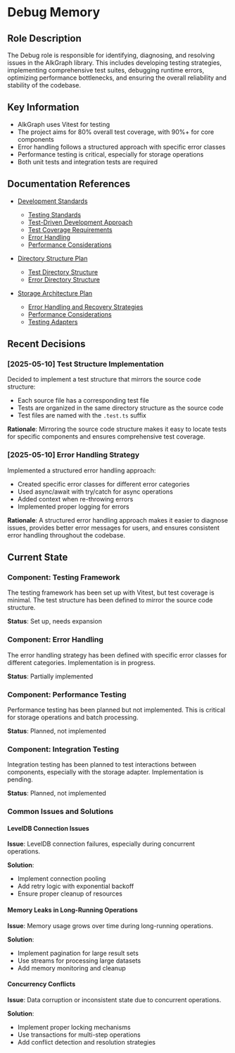 # Debug Memory

## Role Description

The Debug role is responsible for identifying, diagnosing, and resolving issues in the AlkGraph library. This includes developing testing strategies, implementing comprehensive test suites, debugging runtime errors, optimizing performance bottlenecks, and ensuring the overall reliability and stability of the codebase.

## Key Information

- AlkGraph uses Vitest for testing
- The project aims for 80% overall test coverage, with 90%+ for core components
- Error handling follows a structured approach with specific error classes
- Performance testing is critical, especially for storage operations
- Both unit tests and integration tests are required

## Documentation References

- [Development Standards](../development-standards.md)
  - [Testing Standards](../development-standards.md#testing-standards)
  - [Test-Driven Development Approach](../development-standards.md#test-driven-development-approach)
  - [Test Coverage Requirements](../development-standards.md#test-coverage-requirements)
  - [Error Handling](../development-standards.md#error-handling)
  - [Performance Considerations](../development-standards.md#performance-considerations)
  
- [Directory Structure Plan](../directory-structure-plan.md)
  - [Test Directory Structure](../directory-structure-plan.md#test-directory-structure)
  - [Error Directory Structure](../directory-structure-plan.md#srcerrors)
  
- [Storage Architecture Plan](../storage-architecture-plan.md)
  - [Error Handling and Recovery Strategies](../storage-architecture-plan.md#11-error-handling-and-recovery-strategies)
  - [Performance Considerations](../storage-architecture-plan.md#8-performance-considerations)
  - [Testing Adapters](../storage-architecture-plan.md#testing-adapters)

## Recent Decisions

### [2025-05-10] Test Structure Implementation

Decided to implement a test structure that mirrors the source code structure:
- Each source file has a corresponding test file
- Tests are organized in the same directory structure as the source code
- Test files are named with the `.test.ts` suffix

**Rationale**: Mirroring the source code structure makes it easy to locate tests for specific components and ensures comprehensive test coverage.

### [2025-05-10] Error Handling Strategy

Implemented a structured error handling approach:
- Created specific error classes for different error categories
- Used async/await with try/catch for async operations
- Added context when re-throwing errors
- Implemented proper logging for errors

**Rationale**: A structured error handling approach makes it easier to diagnose issues, provides better error messages for users, and ensures consistent error handling throughout the codebase.

## Current State

### Component: Testing Framework

The testing framework has been set up with Vitest, but test coverage is minimal. The test structure has been defined to mirror the source code structure.

**Status**: Set up, needs expansion

### Component: Error Handling

The error handling strategy has been defined with specific error classes for different categories. Implementation is in progress.

**Status**: Partially implemented

### Component: Performance Testing

Performance testing has been planned but not implemented. This is critical for storage operations and batch processing.

**Status**: Planned, not implemented

### Component: Integration Testing

Integration testing has been planned to test interactions between components, especially with the storage adapter. Implementation is pending.

**Status**: Planned, not implemented

### Common Issues and Solutions

#### LevelDB Connection Issues

**Issue**: LevelDB connection failures, especially during concurrent operations.

**Solution**: 
- Implement connection pooling
- Add retry logic with exponential backoff
- Ensure proper cleanup of resources

#### Memory Leaks in Long-Running Operations

**Issue**: Memory usage grows over time during long-running operations.

**Solution**:
- Implement pagination for large result sets
- Use streams for processing large datasets
- Add memory monitoring and cleanup

#### Concurrency Conflicts

**Issue**: Data corruption or inconsistent state due to concurrent operations.

**Solution**:
- Implement proper locking mechanisms
- Use transactions for multi-step operations
- Add conflict detection and resolution strategies